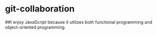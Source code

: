 # git-collaboration

##I enjoy JavaScript because it utilizes both functional programming and object-oriented programming.